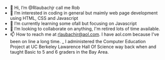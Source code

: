- 👋 Hi, I’m @Rlaubachjr call me Rob
- 👀 I’m interested in coding in general but maimly web page development using HTML, CSS and Javascript
- 🌱 I’m currently learning some ofall but focusing on Javascript
- 💞️ I’m looking to collaborate on anything, I'm retired lots of time available.
- 📫 How to reach me at rlaubachjr@aol.com. I have aol.com because I've been on line a long time.
_ I administered the Computer Education Project at UC Berkeley Lawarence Hall Of Science way back when and taught Basic to 5 and 6 graders in the Bay Area.

<!---
Rlaubachjr/Rlaubachjr is a ✨ special ✨ repository because its `README.md` (this file) appears on your GitHub profile.
You can click the Preview link to take a look at your changes.
--->
